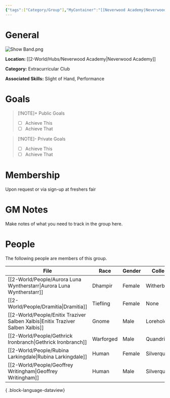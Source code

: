 ```yaml
---
{"tags":["Category/Group"],"MyContainer":"[[Neverwood Academy|Neverwood Academy]]","MyCategory":"Extracurricular Club","image":"Show Band.png","obsidianUIMode":"preview","leaders":null,"staff":null,"members":null,"initiates":null,"primary_contact":null,"Skill1":"Slight of Hand","Skill2":"Performance","dg-publish":true,"dg-path":"World/Groups/Extracurricular Club/Neverwood Show Band Association.md","permalink":"/world/groups/extracurricular-club/neverwood-show-band-association/","dgPassFrontmatter":true,"updated":"2025-09-29T13:00:36.000+01:00"}
---
```



# General

![Show Band.png](/img/user/z_Assets/Extracurriculars/Show%20Band.png)

**Location:** [[2-World/Hubs/Neverwood Academy\|Neverwood Academy]]

**Category:** Extracurricular Club

**Associated Skills:** Slight of Hand, Performance

# Goals

> [!NOTE]+ Public Goals
> - [ ] Achieve This
> - [ ] Achieve That

> [!NOTE]- Private Goals
> - [ ] Achieve This
> - [ ] Achieve That

# Membership
Upon request or via sign-up at freshers fair

# GM Notes

Make notes of what you need to track in the group here. 


# People

The following people are members of this group.  


| File                                                                               | Race      | Gender | College     |
| ---------------------------------------------------------------------------------- | --------- | ------ | ----------- |
| [[2-World/People/Aurora Luna Wyntherstarr\|Aurora Luna Wyntherstarr]]           | Dhampir   | Female | Witherbloom |
| [[2-World/People/Dramitia\|Dramitia]]                                           | Tiefling  | Female | None        |
| [[2-World/People/Enitix Traziver Salben Xalbis\|Enitix Traziver Salben Xalbis]] | Gnome     | Male   | Lorehold    |
| [[2-World/People/Gethrick Ironbranch\|Gethrick Ironbranch]]                     | Warforged | Male   | Quandrix    |
| [[2-World/People/Rubina Larkingdale\|Rubina Larkingdale]]                       | Human     | Female | Silverquill |
| [[2-World/People/Geoffrey Writingham\|Geoffrey Writingham]]                     | Human     | Male   | Silverquill |

{ .block-language-dataview}
